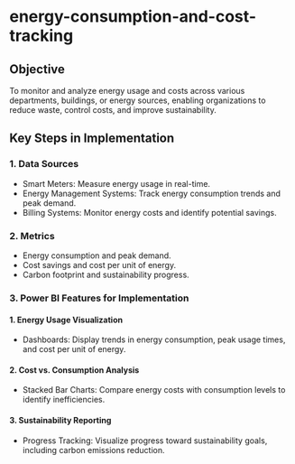 # energy-consumption-and-cost-tracking
## Objective
To monitor and analyze energy usage and costs across various departments, buildings, or energy sources, enabling organizations to reduce waste, control costs, and improve sustainability.

## Key Steps in Implementation
### 1. Data Sources
  - Smart Meters: Measure energy usage in real-time.
  - Energy Management Systems: Track energy consumption trends and peak demand.
  - Billing Systems: Monitor energy costs and identify potential savings.
### 2. Metrics
 - Energy consumption and peak demand.
 - Cost savings and cost per unit of energy.
 - Carbon footprint and sustainability progress.
   
### 3. Power BI Features for Implementation
#### 1.	Energy Usage Visualization
  - Dashboards: Display trends in energy consumption, peak usage times, and cost per unit of energy.
#### 2.	Cost vs. Consumption Analysis
  - Stacked Bar Charts: Compare energy costs with consumption levels to identify inefficiencies.
#### 3.	Sustainability Reporting
 - Progress Tracking: Visualize progress toward sustainability goals, including carbon emissions reduction.

